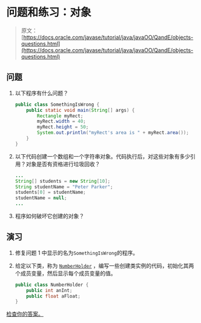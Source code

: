 # 问题和练习：对象

> 原文： [https://docs.oracle.com/javase/tutorial/java/javaOO/QandE/objects-questions.html](https://docs.oracle.com/javase/tutorial/java/javaOO/QandE/objects-questions.html)

## 问题

1.  以下程序有什么问题？

    ```java
    public class SomethingIsWrong {
        public static void main(String[] args) {
            Rectangle myRect;
            myRect.width = 40;
            myRect.height = 50;
            System.out.println("myRect's area is " + myRect.area());
        }
    }

    ```

2.  以下代码创建一个数组和一个字符串对象。代码执行后，对这些对象有多少引用？对象是否有资格进行垃圾回收？

    ```java
    ...
    String[] students = new String[10];
    String studentName = "Peter Parker";
    students[0] = studentName;
    studentName = null;
    ...

    ```

3.  程序如何破坏它创建的对象？

## 演习

1.  修复问题 1 中显示的名为`SomethingIsWrong`的程序。

2.  给定以下类，称为 [`NumberHolder`](NumberHolder.java) ，编写一些创建类实例的代码，初始化其两个成员变量，然后显示每个成员变量的值。

    ```java
    public class NumberHolder {
        public int anInt;
        public float aFloat;
    }

    ```

[检查你的答案。](objects-answers.html)